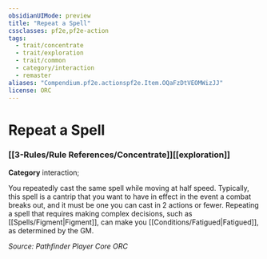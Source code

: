 ```yaml
---
obsidianUIMode: preview
title: "Repeat a Spell"
cssclasses: pf2e,pf2e-action
tags:
  - trait/concentrate
  - trait/exploration
  - trait/common
  - category/interaction
  - remaster
aliases: "Compendium.pf2e.actionspf2e.Item.OQaFzDtVEOMWizJJ"
license: ORC
---
```

# Repeat a Spell

### [[3-Rules/Rule References/Concentrate]][[exploration]]

**Category** interaction; 




You repeatedly cast the same spell while moving at half speed. Typically, this spell is a cantrip that you want to have in effect in the event a combat breaks out, and it must be one you can cast in 2 actions or fewer. Repeating a spell that requires making complex decisions, such as [[Spells/Figment|Figment]], can make you [[Conditions/Fatigued|Fatigued]], as determined by the GM.

*Source: Pathfinder Player Core*
*ORC*